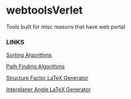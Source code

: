 # webtoolsVerlet
Tools built for misc reasons that have web portal

### LINKS
[Sorting Algorithms](https://webtools.verlet.io/SortingAlgorithms/main.html)

[Path Finding Algorithms](https://webtools.verlet.io/mazepath/main.html)

[Structure Factor LaTeX Generator](https://webtools.verlet.io/latexGenerator/structure_factor.html)

[Interplaner Angle LaTeX Generator](https://webtools.verlet.io/home/rose/Documents/SCRIPT/webtoolsVerlet/SortingAlgorithms/main.html)

